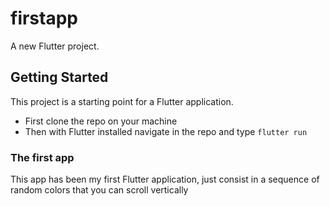 # firstapp

A new Flutter project.

## Getting Started

This project is a starting point for a Flutter application.

 - First clone the repo on your machine
 - Then with Flutter installed navigate in the repo and type
 `flutter run`


 ### The first app
 This app has been my first Flutter application, just consist in a sequence of random colors that you can scroll vertically

